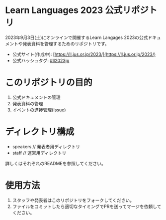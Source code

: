 Learn Languages 2023 公式リポジトリ
======

2023年9月3日(土)にオンラインで開催するLearn Langages 2023の公式ドキュメントや発表資料を管理するためのリポジトリです。

- 公式サイト(作成中): [https://ll.jus.or.jp/2023/](https://ll.jus.or.jp/2023/)
- 公式ハッシュタグ: [#ll2023jp](https://twitter.com/search?q=ll2023jp)

# このリポジトリの目的

1. 公式ドキュメントの管理
1. 発表資料の管理
1. イベントの進捗管理(Issue)

# ディレクトリ構成

- speakers // 発表者用ディレクトリ
- staff // 運営用ディレクトリ

詳しくはそれぞれのREADMEを参照してください。

# 使用方法

1. スタッフや発表者はこのリポジトリをフォークしてください。
1. ファイルをコミットしたら適切なタイミングでPRを送ってマージを依頼してください。

